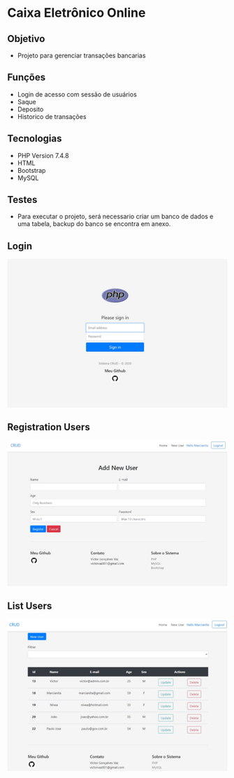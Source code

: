 # Caixa Eletrônico Online <br>

## Objetivo
* Projeto para gerenciar transações bancarias<br>

## Funções

* Login de acesso com sessão de usuários<br>
* Saque
* Deposito
* Historico de transações

## Tecnologias

* PHP Version 7.4.8<br>
* HTML<br>
* Bootstrap<br>
* MySQL

## Testes<br>

* Para executar o projeto, será necessario criar um banco de dados e uma tabela, backup do banco se encontra em anexo.

## Login

![Tabela de Usuarios](https://github.com/victorvaz001/ProjetosPHP/blob/master/Crud-Ordenacao-Login/login.jpg)

## Registration Users

![Cadastro de Usuarios](https://github.com/victorvaz001/ProjetosPHP/blob/master/Crud-Ordenacao-Login/registro.jpg)

## List Users

![Cadastro de Usuarios](https://github.com/victorvaz001/ProjetosPHP/blob/master/Crud-Ordenacao-Login/tabela.jpg)



